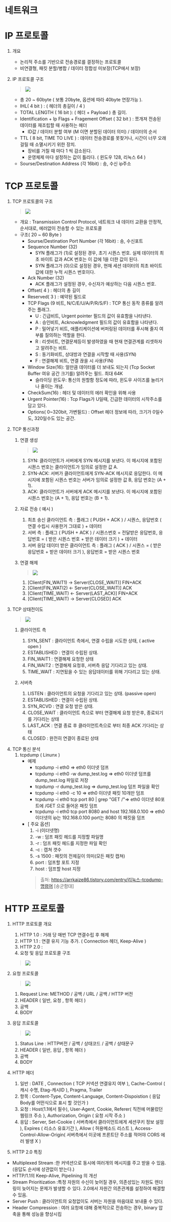 # 네트워크 

# IP 프로토콜
1. 개요
    - 논리적 주소를 기반으로 전송경로를 결정하는 프로토콜
    - 비연결형, 패킷 분할/병합 / 데이터 정합성 미보장(TCP에서 보장)
    
2. IP 프로토콜 구조
    > <a href="#"><img src="https://t1.daumcdn.net/cfile/tistory/211CF14E56C96D411A"></a>
    - 총 20 ~ 60byte ( 보통 20byte, 옵션에 따라 40byte 연장가능 ).
    - IHL( 4 bit ) : ( 헤더의 총길이 / 4 )
    - TOTAL LENGTH ( 16 bit ): ( 헤더 + Payload ) 총 길이.
    - Identification + Ip Flags + Fragement Offset ( 32 bit ) : 쪼개져 전송된 데이터를 재조립할 때 사용하는 헤더
        - ID값 / 데이터 분할 여부 (M 이면 분할된 데이터 의미) / 데이터의 순서
    - TTL ( 8 bit, TIME TO LIVE ) : 데이터 전송경로를 못찾거나, 시간이 너무 오래 걸릴 때 소멸시키기 위한 장치.
        - 장비를 거칠 때 마다 1 씩 감소된다.
        - 운영체제 마다 설정하는 값이 틀리다. ( 윈도우 128, 리눅스 64 )
    - Sourse/Destination Address (각 16bit) : 송, 수신 ip주소
    
# TCP 프로토콜
1. TCP 프로토콜의 구조
    > <a href="#"><img src="http://www.ktword.co.kr/img_data/1889_1.JPG"></a>
    - 개요 : Transmission Control Protocol, 네트워크 내 데이터 교환을 안정적, 순서대로, 에러없이 전송할 수 있는 프로토콜
    - 구조( 20 ~ 60 Byte )
        - Sourse/Destination Port Number (각 16bit) : 송, 수신포트
        - Sequence Number (32)
            - SYN 플래그가 (1)로 설정된 경우, 초기 시퀀스 번호. 실제 데이터의 최초 바이트 값과 ACK 번호는 이 값에 1을 더한 값이 된다.
            - SYN 플래그가 (0)으로 설정된 경우, 현재 세션 데이터의 최초 바이트 값에 대한 누적 시퀀스 번호이다.
        - Ack Number (32)
            - ACK 플래그가 설정된 경우, 수신자가 예상하는 다음 시퀀스 번호.
        - Offset( 4 ) : 헤더의 총 길이
        - Reserved( 3 ) : 예약된 필드로 
        - TCP Flags (9 비트, N/C/E/U/A/P/R/S/F) : TCP 통신 동작 종류를 알려주는 플래그.
            - U : 긴급비트, Urgent pointer 필드의 값이 유효함을 나타낸다.
            - A : 승인비트, Acknowledgment 필드의 값이 유효함을 나타낸다.
            - P : 밀어넣기 비트, 애플리케이션에 버퍼링된 데이터를 푸시해 줄지 여부를 질의하는 역할을 한다.
            - R : 리셋비트, 연결문제등이 발생하였을 때 현재 연결관계를 리셋하자고 알려주는 비트.
            - S : 동기화비트, 상대방과 연결을 시작할 때 사용(SYN)
            - F : 연결해제 비트, 연결 끊을 시 사용(FIN)
        - Window Size(16): 얼만큼 데이터를 더 보내도 되는지 (Tcp Socket Buffer 여유 공간 크기를) 알려주는 필드. 최대 64K
            - 슬라이딩 윈도우: 통신의 원할함 정도에 따라, 윈도우 사이즈를 늘리거나 줄이는 개념.
        - CheckSum(16) : 헤더 및 데이터의 에러 확인을 위해 사용
        - Urgent Pointer(16) : Tcp Flags가 U일때, 긴급한 데이터의 시작주소를 담고 있다.
        - Options( 0~320bit, 가변필드) : Offset 헤더 정보에 따라, 크기가 0일수도, 320일수도 있는 공간.
        
2. TCP 통신과정
    1. 연결 생성
        > <a href="#"><img src="https://github.com/WeareSoft/tech-interview/blob/master/contents/images/3-way-handshaking.png"></a>
        1. SYN: 클라이언트가 서버에게 SYN 메시지를 보낸다. 이 메시지에 포함된 시퀀스 번호는 클라이언트가 임의로 설정한 값 A.
        2. SYN-ACK: 서버가 클라이언트에게 SYN-ACK 메시지로 응답한다. 이 메시지에 포함된 시퀀스 번호는 서버가 임의로 설정한 값 B, 응답 번호는 (A + 1).
        3. ACK: 클라이언트가 서버에게 ACK 메시지를 보낸다. 이 메시지에 포함된 시퀀스 번호는 (A + 1), 응답 번호는 (B + 1).
    
    2. 자료 전송 ( 예시 )
        1. 최초 송신 클라이언트 측 : 플래그 ( PUSH + ACK ) / 시퀀스, 응답번호 ( 연결 수립시 사용한거 그대로 ) + 데이터
        2. 서버 측 : 플래그 ( PUSH + ACK ) / 시퀀스번호 = 전달받은 응답번호, 응답번호 = ( 받은 시퀀스 번호 + 받은 데이터 크기 ) + 데이터
        3. 서버 응답 데이터 받은 클라이언트 측 : 플래그 ( ACK ) / 시퀀스 = ( 받은 응답번호 + 받은 데이터 크기 ), 응답번호 = 받은 시퀀스 번호 
    
    3. 연결 해제
        > <a href="#"><img src="https://github.com/WeareSoft/tech-interview/blob/master/contents/images/4-way-handshaking.png"></a>
        1. [Client(FIN_WAIT1) -> Server(CLOSE_WAIT)] FIN+ACK
        2. [Client(FIN_WATI2) <- Server(CLOSE_WAIT)] ACK
        3. [Client(TIME_WAIT) <- Server(LAST_ACK)] FIN+ACK
        4. [Client(TIME_WAIT) -> Server(CLOSED] ACK
   
3. TCP 상태전이도
    > <a href="#"><img src="https://image3.slideserve.com/7080583/slide10-l.jpg"></a>
     1. 클라이언트 측
        1. SYN_SENT : 클라이언트 측에서, 연결 수립을 시도한 상태, ( active open )
        2. ESTABLISHED : 연결이 수립된 상태.
        3. FIN_WAIT1 : 연결해제 요청한 상태
        4. FIN_WAIT2 : 연결해제 요청후, 서버측 응답 기다리고 있는 상태.
        5. TIME_WAIT : 지연됬을 수 있는 응답데이터를 위해 기다리고 있는 상태.
        
     2. 서버측
        1. LISTEN : 클라이언트의 요청을 기다리고 있는 상태. (passive open)
        2. ESTABLISHED : 연결이 수립된 상태.
        3. SYN_RCVD : 연결 요청 받은 상태.
        4. CLOSE_WAIT : 클라이언트 측으로 부터 연결해제 요청 받은후, 종료되기를 기다리는 상태
        5. LAST_ACK : 연결 종료 후 클라이언트측으로 부터 최종 ACK 기다리는 상태
        6. CLOSED : 완전히 연결이 종료된 상태
>
4. TCP 통신 분석
    1. tcpdump ( Linunx )
        - 예제
            - tcpdump -i eth0 => eth0 이더넷 덤프
            - tcpdump -i eth0 -w dump_test.log => eth0 이더넷 덤프를 dump_test.log 파일로 저장
            - tcpdump -r dump_test.log => dump_test.log 덤프 파일을 확인
            - tcpdump -i eth0 -c 10 => eth0 이더넷 패킷 10개만 덤프
            - tcpdump -i eth0 tcp port 80 | grep "GET /"=> eth0 이더넷 80포트에 /GET 으로 들어온 패킷 덤프
            - tcpdump -i eth0 tcp port 8080 and host 192.168.0.100 => eth0 이더넷의 ip는 192.168.0.100 port는 8080 의 패킷을 덤프
        - [ 주요 옵션]
            1. -i (이더넷명)
            2. -w : 덤프 패킷 헤드를 지정할 파일명
            3. -r : 덤프 패킷 헤드를 지정한 파일 확인
            4. -c : 캡쳐 갯수
            5. -s 1500 : 패킷의 전체길이 의미(모든 패킷 캡쳐)
            6. port : 덤프할 포트 지정
            7. host : 덤프할 host 지정
            > 출처: https://arrkaize86.tistory.com/entry/리눅스-tcpdump-명령어 [송군함대]

# HTTP 프로토콜
1. HTTP 프로토콜 개요
    1. HTTP 1.0 : 거래 당 매번 TCP 연결수립 후 해제
    2. HTTP 1.1 : 연결 유지 기능 추가. ( Connection 헤더, Keep-Alive )
    3. HTTP 2.0 : 
    4. 요청 및 응답 프로토콜 구조
    > <a href="#"><img src="https://lh3.googleusercontent.com/proxy/HfNBiweGakLdsNa0zHbp1NAXQ8yn2syyfT_gPCG_wol9ed1jp0N1dHfla3DwIMVYVHPh0Imr6GbKoQEcehod7idb8A"></a>
   
2. 요청 프로토콜
    > <a href="#"><img src="https://lh3.googleusercontent.com/proxy/I-a1XXsN92z6PxvyJuxc_OJOEZB4yXM4Je6_ytGRhILjOKbZVFPJuD0LLkXW0ivvrOShZF7cPcE0P3_6uj5jus6-ISNCXvL2t-p0QUbzzQgJzMMtCQsQ5kt-GDK8gNBNK4Ig1Lc1hwkGF7MoWy3aRsyRDLwSO1nnSXXIk_feXPND9fad9MkK"></a>
    1. Request Line: METHOD / 공백 / URL / 공백 / HTTP 버전
    2. HEADER ( 일반, 요청 , 항목 헤더 )
    3. 공백
    4. BODY

3. 응답 프로토콜
    > <a href="#"><img src="https://media.vlpt.us/images/dnjscksdn98/post/42caeb0f-83f0-41e3-bfc7-ad169dbed518/http_response.png"></a>
    1. Status Line : HTTP버전 / 공백 / 상태코드 / 공백 / 상태문구 
    2. HEADER ( 일반, 응답 , 항목 헤더 )
    3. 공백
    4. BODY

4. HTTP 헤더
    1. 일반 : DATE , Connection ( TCP 커넥션 연결유지 여부 ), Cache-Control ( 캐시 수명, Etag-캐시ID ), Pragma, Trailer
    2. 항목 : Content-Type, Content-Language, Content-Dispoistion ( 응답 Body를 어떤식으로 표시 할 것인가 )
    3. 요청 : Host(1.1에서 필수), User-Agent, Cookie, Referer( 직전에 머물렀던 웹링크 주소 ), Authorization, Origin ( 요청 시작 주소 )
    4. 응답 : Server, Set-Cookie ( 서버측에서 클라이언트에게 세션쿠키 정보 설정 ), Expires ( 리소스 유효기간 ), Allow ( 허용메소드 리스트 ), Access-Control-Allow-Origin( 서버측에서 이곳에 프론트단 주소를 적어야 CORS 에러 발생 X )
    
5. HTTP 2.0 특징
- Multiplexed Stream :한 커넥션으로 동시에 여러개의 메시지를 주고 받을 수 있음. (응답도 순서에 상관없이 받는다.) 
- HTTP/1.1의 Keep-Alive, Pipelining 의 개선
- Stream Prioritization :특정 자원의 수신이 늦어질 경우, 의존성있는 자원도 렌더링이 늦어지는 문제가 발생할 수 있다. 2.0에서 자원간 의존관계를 설정하여 해결할 수 있음.
- Server Push : 클라이언트의 요청없이도 서버는 자원을 마음대로 보내줄 수 있다.
- Header Compression : 여러 요청에 대해 중복적으로 전송하는 경우, binary 압축을 통해 성능을 향상시킴

